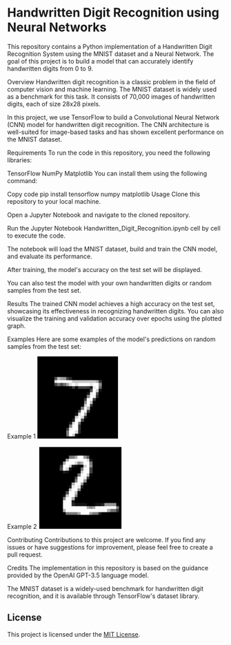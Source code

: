 # Handwritten Digit Recognition using Neural Networks
This repository contains a Python implementation of a Handwritten Digit Recognition System using the MNIST dataset and a Neural Network. The goal of this project is to build a model that can accurately identify handwritten digits from 0 to 9.

Overview
Handwritten digit recognition is a classic problem in the field of computer vision and machine learning. The MNIST dataset is widely used as a benchmark for this task. It consists of 70,000 images of handwritten digits, each of size 28x28 pixels.

In this project, we use TensorFlow to build a Convolutional Neural Network (CNN) model for handwritten digit recognition. The CNN architecture is well-suited for image-based tasks and has shown excellent performance on the MNIST dataset.

Requirements
To run the code in this repository, you need the following libraries:

TensorFlow
NumPy
Matplotlib
You can install them using the following command:

Copy code
pip install tensorflow numpy matplotlib
Usage
Clone this repository to your local machine.

Open a Jupyter Notebook and navigate to the cloned repository.

Run the Jupyter Notebook Handwritten_Digit_Recognition.ipynb cell by cell to execute the code.

The notebook will load the MNIST dataset, build and train the CNN model, and evaluate its performance.

After training, the model's accuracy on the test set will be displayed.

You can also test the model with your own handwritten digits or random samples from the test set.

Results
The trained CNN model achieves a high accuracy on the test set, showcasing its effectiveness in recognizing handwritten digits. You can also visualize the training and validation accuracy over epochs using the plotted graph.

Examples
Here are some examples of the model's predictions on random samples from the test set:

Example 1
![Example 1](image1.png)

Example 2
![Example 1](image2.png)

Contributing
Contributions to this project are welcome. If you find any issues or have suggestions for improvement, please feel free to create a pull request.

Credits
The implementation in this repository is based on the guidance provided by the OpenAI GPT-3.5 language model.

The MNIST dataset is a widely-used benchmark for handwritten digit recognition, and it is available through TensorFlow's dataset library.

## License

This project is licensed under the [MIT License](./LICENSE).
